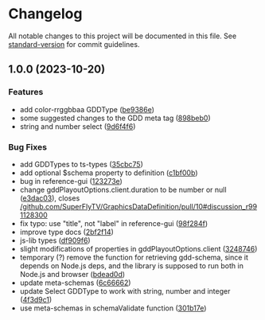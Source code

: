 # Changelog

All notable changes to this project will be documented in this file. See [standard-version](https://github.com/conventional-changelog/standard-version) for commit guidelines.

## 1.0.0 (2023-10-20)


### Features

* add color-rrggbbaa GDDType ([be9386e](https://github.com/SuperFlyTV/GraphicsDataDefinition/commit/be9386efd00efdf28d44ee18d019345aa1810f94))
* some suggested changes to the GDD meta tag ([898beb0](https://github.com/SuperFlyTV/GraphicsDataDefinition/commit/898beb0fbf717932b1cfabe8f7e7c04c8f2d62df))
* string and number select ([9d6f4f6](https://github.com/SuperFlyTV/GraphicsDataDefinition/commit/9d6f4f637d92ede18c4f1439c296e96341435b3b))


### Bug Fixes

* add GDDTypes to ts-types ([35cbc75](https://github.com/SuperFlyTV/GraphicsDataDefinition/commit/35cbc75071f5ef328b9b2eb963c27272af14d96c))
* add optional $schema property to definition ([c1bf00b](https://github.com/SuperFlyTV/GraphicsDataDefinition/commit/c1bf00b191a37472558ca4f72c3afd8f7b683dc3))
* bug in reference-gui ([123273e](https://github.com/SuperFlyTV/GraphicsDataDefinition/commit/123273ecd0a0019f06f6c026521abc5fe1d2a23e))
* change gddPlayoutOptions.client.duration to be number or null ([e3dac03](https://github.com/SuperFlyTV/GraphicsDataDefinition/commit/e3dac03426d716154c5e863948243e45e03e1b00)), closes [/github.com/SuperFlyTV/GraphicsDataDefinition/pull/10#discussion_r991128300](https://github.com/SuperFlyTV//github.com/SuperFlyTV/GraphicsDataDefinition/pull/10/issues/discussion_r991128300)
* fix typo: use "title", not "label" in reference-gui ([98f284f](https://github.com/SuperFlyTV/GraphicsDataDefinition/commit/98f284f38e33b2fe1790e69dce363aaa2a2584d8))
* improve type docs ([2bf2f14](https://github.com/SuperFlyTV/GraphicsDataDefinition/commit/2bf2f143dc5b8892cf390d46a1fa35fa48c9ba8b))
* js-lib types ([df909f6](https://github.com/SuperFlyTV/GraphicsDataDefinition/commit/df909f66280175aaf1a043a9558a8717bd5b1f6f))
* slight modifications of properties in gddPlayoutOptions.client ([3248746](https://github.com/SuperFlyTV/GraphicsDataDefinition/commit/32487469b7be1ddfa82bc38cd7b3d238345f3186))
* temporary (?) remove the function for retrieving gdd-schema, since it depends on Node.js deps, and the library is supposed to run both in Node.js and browser ([bdead0d](https://github.com/SuperFlyTV/GraphicsDataDefinition/commit/bdead0d04a3104d69926234a996a72701f94513b))
* update meta-schemas ([6c66662](https://github.com/SuperFlyTV/GraphicsDataDefinition/commit/6c666620fee2d4f7d0107fd0f6a4c1e8e2bdbccc))
* update Select GDDType to work with string, number and integer ([4f3d9c1](https://github.com/SuperFlyTV/GraphicsDataDefinition/commit/4f3d9c1d3bee7152033f29ec04aaa5526cbea244))
* use meta-schemas in schemaValidate function ([301b17e](https://github.com/SuperFlyTV/GraphicsDataDefinition/commit/301b17e2523a2fbbfa82bc654c08a60bc9e7feaf))

